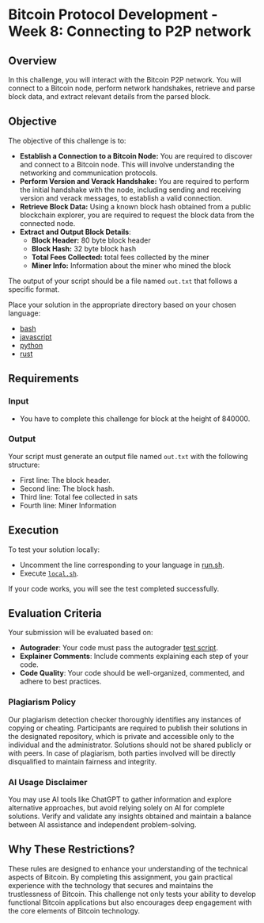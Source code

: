 # Bitcoin Protocol Development - Week 8: Connecting to P2P network

## Overview
In this challenge, you will interact with the Bitcoin P2P network. You will connect to a Bitcoin node, perform network handshakes, retrieve and parse block data, and extract relevant details from the parsed block.

## Objective
The objective of this challenge is to:
- **Establish a Connection to a Bitcoin Node:** You are required to discover and connect to a Bitcoin node. This will involve understanding the networking and communication protocols.
- **Perform Version and Verack Handshake:** You are required to perform the initial handshake with the node, including sending and receiving version and verack messages, to establish a valid connection.
- **Retrieve Block Data:** Using a known block hash obtained from a public blockchain explorer, you are required to request the block data from the connected node.
- **Extract and Output Block Details**:
  - **Block Header:** 80 byte block header
  - **Block Hash:** 32 byte block hash
  - **Total Fees Collected:** total fees collected by the miner
  - **Miner Info:** Information about the miner who mined the block

The output of your script should be a file named `out.txt` that follows a specific format.

Place your solution in the appropriate directory based on your chosen language:
- [bash](./bash/solution.sh)
- [javascript](./javascript/index.js)
- [python](./python/main.py)
- [rust](./rust/src/main.rs)

## Requirements
### Input
- You have to complete this challenge for block at the height of 840000.

### Output
Your script must generate an output file named `out.txt` with the following structure:
- First line: The block header.
- Second line: The block hash.
- Third line: Total fee collected in sats
- Fourth line: Miner Information

## Execution
To test your solution locally:
- Uncomment the line corresponding to your language in [run.sh](./run.sh).
- Execute [`local.sh`](./local.sh).

If your code works, you will see the test completed successfully.

## Evaluation Criteria
Your submission will be evaluated based on:
- **Autograder**: Your code must pass the autograder [test script](./test/sanity-checks.spec.ts).
- **Explainer Comments**: Include comments explaining each step of your code.
- **Code Quality**: Your code should be well-organized, commented, and adhere to best practices.

### Plagiarism Policy
Our plagiarism detection checker thoroughly identifies any instances of copying or cheating. Participants are required to publish their solutions in the designated repository, which is private and accessible only to the individual and the administrator. Solutions should not be shared publicly or with peers. In case of plagiarism, both parties involved will be directly disqualified to maintain fairness and integrity.

### AI Usage Disclaimer
You may use AI tools like ChatGPT to gather information and explore alternative approaches, but avoid relying solely on AI for complete solutions. Verify and validate any insights obtained and maintain a balance between AI assistance and independent problem-solving.

## Why These Restrictions?
These rules are designed to enhance your understanding of the technical aspects of Bitcoin. By completing this assignment, you gain practical experience with the technology that secures and maintains the trustlessness of Bitcoin. This challenge not only tests your ability to develop functional Bitcoin applications but also encourages deep engagement with the core elements of Bitcoin technology.